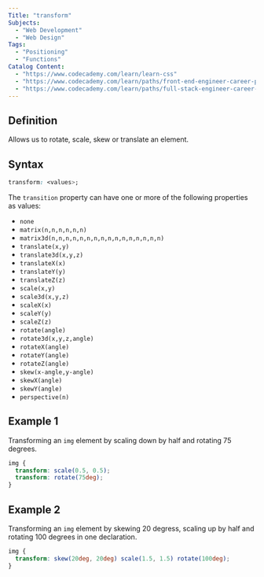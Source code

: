 ```yaml
---
Title: "transform"
Subjects:
  - "Web Development"
  - "Web Design"
Tags:
  - "Positioning"
  - "Functions"
Catalog Content:
  - "https://www.codecademy.com/learn/learn-css"
  - "https://www.codecademy.com/learn/paths/front-end-engineer-career-path"
  - "https://www.codecademy.com/learn/paths/full-stack-engineer-career-path"
---
```


## Definition 

Allows us to rotate, scale, skew or translate an element.

## Syntax

```css
transform: <values>; 
```

The `transition` property can have one or more of the following properties as values:

- `none`
- `matrix(n,n,n,n,n,n)`
- `matrix3d(n,n,n,n,n,n,n,n,n,n,n,n,n,n,n,n)`
- `translate(x,y)`
- `translate3d(x,y,z)`
- `translateX(x)`
- `translateY(y)`
- `translateZ(z)`
- `scale(x,y)`
- `scale3d(x,y,z)`
- `scaleX(x)`
- `scaleY(y)`
- `scaleZ(z)`
- `rotate(angle)`
- `rotate3d(x,y,z,angle)`
- `rotateX(angle)`
- `rotateY(angle)`
- `rotateZ(angle)`
- `skew(x-angle,y-angle)`
- `skewX(angle)`
- `skewY(angle)`
- `perspective(n)`


## Example 1

Transforming an `img` element by scaling down by half and rotating 75 degrees.

```css
img {
  transform: scale(0.5, 0.5);
  transform: rotate(75deg);  
}
```

## Example 2

Transforming an `img` element by skewing 20 degress, scaling up by half and rotating 100 degrees in one declaration.

```css
img {
  transform: skew(20deg, 20deg) scale(1.5, 1.5) rotate(100deg);
}
```

